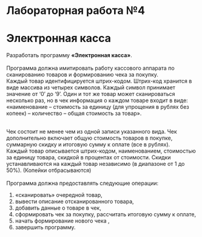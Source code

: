 # Лабораторная работа №4 <br/>
# Электронная касса <br/>

Разработать программу **«Электронная касса»**. <br/><br/>
Программа должна имитировать работу кассового аппарата по сканированию товаров и формированию чека за покупку.<br/>
Каждый товар идентифицируется штрих-кодом. Штрих-код хранится в виде массива из четырех символов. 
Каждый символ принимает значение от ‘0’ до ‘9’. Один и тот же товар может сканироваться несколько раз, но в чек информация 
о каждом товаре входит в виде:<br/>
«наименование – стоимость за единицу (для упрощения в рублях без копеек) – количество – общая стоимость за товар».<br/><br/>

Чек состоит не менее чем из одной записи указанного вида. Чек дополнительно включает общую стоимость товаров в покупке,
суммарную скидку и итоговую сумму к оплате (все в рублях).<br/>
Каждый товар описывается штрих-кодом, наименованием, стоимостью за единицу товара, скидкой в процентах от стоимости.
Скидки устанавливаются на каждый товар независимо (в диапазоне от 1 до 50%). (Копейки отбрасываются)
<br/><br/>
Программа должна предоставлять следующие операции: <br/>
1) «сканировать» очередной товар,<br/>
2) вывести описание отсканированного товара,<br/>
3) добавить данные о товаре в чек,<br/>
4) сформировать чек за покупку, рассчитать итоговую сумму к оплате,<br/>
5) начать формирование нового чека  ,<br/>
6) завершить программу.



